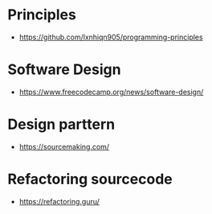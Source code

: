 # Principles
- https://github.com/lxnhiqn905/programming-principles

# Software Design
- https://www.freecodecamp.org/news/software-design/

# Design parttern
- https://sourcemaking.com/

# Refactoring sourcecode
- https://refactoring.guru/


